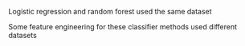 Logistic regression and random forest used the same dataset

Some feature engineering for these classifier methods used different datasets
